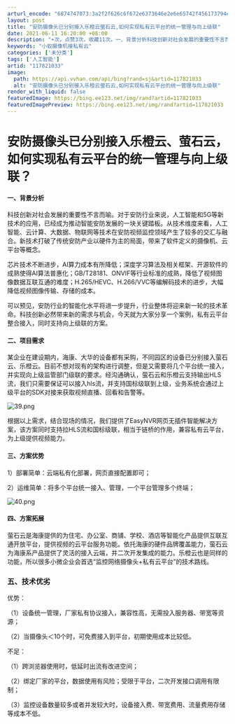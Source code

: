 ```yaml
---
arturl_encode: "6874747073:3a2f2f626c6f672e6373646e2e6e65742f456173794e56522f:61727469636c652f64657461696c732f313137383231303333"
layout: post
title: "安防摄像头已分别接入乐橙云萤石云,如何实现私有云平台的统一管理与向上级联"
date: 2021-06-11 16:20:00 +08:00
description: "+次，点赞3次，收藏11次。一、背景分析科技创新对社会发展的重要性不言而喻。对于安防行业来说，人工智"
keywords: "小蚁摄像机接私有云"
categories: ['未分类']
tags: ['人工智能']
artid: "117821033"
image:
  path: https://api.vvhan.com/api/bing?rand=sj&artid=117821033
  alt: "安防摄像头已分别接入乐橙云萤石云,如何实现私有云平台的统一管理与向上级联"
render_with_liquid: false
featuredImage: https://bing.ee123.net/img/rand?artid=117821033
featuredImagePreview: https://bing.ee123.net/img/rand?artid=117821033
---
```


# 安防摄像头已分别接入乐橙云、萤石云，如何实现私有云平台的统一管理与向上级联？

#### 一、背景分析

科技创新对社会发展的重要性不言而喻。对于安防行业来说，人工智能和5G等新技术的应用，已经成为推动智能安防发展的一块关键踏板。从技术维度来看，人工智能、云计算、大数据、物联网等技术在安防视频监控领域产生了较多的交汇与融合。新技术打破了传统安防产业以硬件为主的局面，带来了软件定义的摄像机、云平台等概念。

芯片技术不断进步，AI算力成本有所降低；深度学习算法及相关框架、开源软件的成熟使得AI算法普惠化；GB/T28181、ONVIF等行业标准的成熟，降低了视频图像数据互联互通的难度；H.265/HEVC、H.266/VVC等编解码技术的进步，大幅降低视频图像传输、存储的成本。

可以预见，安防行业的智能化水平将进一步提升，行业整体将迎来新一轮的技术革命。科技创新必然带来新的需求与机会，今天就为大家分享一个案例，私有云平台整合接入，同时支持向上级联的方案。

#### 二、项目需求

某企业在建设期内，海康、大华的设备都有采购，不同园区的设备已分别接入萤石云、乐橙云。目前不想对现有的架构进行调整，但是又需要将几个平台统一接入，并实现向上级监管部门级联的要求。经沟通确认，萤石云和乐橙云支持输出HLS流，我们只需要保证可以接入hls流，并支持国标级联到上级，业务系统会通过上级平台的SDK对接来获取视频直播、回看和告警等。

![39.png](https://i-blog.csdnimg.cn/blog_migrate/b0fb221aa24dcbac32921d2ecf7d1911.png)

根据以上需求，结合现场的情况，我们提供了EasyNVR网页无插件智能解决方案，该方案同时支持拉HLS流和国标级联，相当于链桥的作用，兼容私有云平台，为上级提供视频能力。

#### 三、方案优势

1）部署简单：云端私有化部署，网页直接配置即可；
  
2）运维简单：将多个平台统一接入、管理，一个平台管理多个终端；

![40.png](https://i-blog.csdnimg.cn/blog_migrate/8af0991dda3ce67efcdf0813647e0b52.png)

#### 四、方案拓展

萤石云是海康提供的为住宅、办公室、商铺、学校、酒店等智能化产品提供互联互通开放平台，提供视频的云平台服务功能。依托海康的硬件品牌覆盖能力，萤石云为海康系产品提供了灵活的接入云端，并二次开发集成的能力。乐橙云也是同样的功能，所以很多小微企业会首选“监控网络摄像头+私有云平台”的技术路线。

### 五、技术优劣

优势：

（1）设备统一管理，厂家私有协议接入，兼容性高，无需投入服务器、带宽等资源；
  
（2）当摄像头＜10个时，可免费接入到平台，初期使用成本比较低。

不足：

（1）跨浏览器使用时，低延时出流有改进空间；
  
（2）绑定厂家的平台，数据使用有风险；受限于平台，二次开发接口调用有限制；
  
（3）监控设备数量较多或者并发较大时，设备接入费、带宽费用、流量费用存储等成本不低。